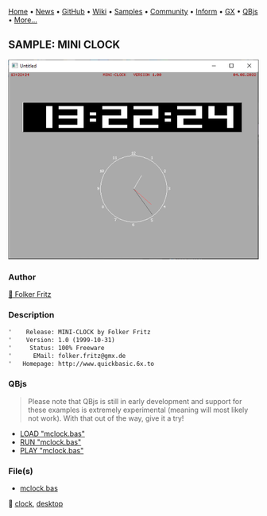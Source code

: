 [Home](https://qb64.com) • [News](../../news.md) • [GitHub](https://github.com/QB64Official/qb64) • [Wiki](https://github.com/QB64Official/qb64/wiki) • [Samples](../../samples.md) • [Community](../../community.md) • [Inform](../../inform.md) • [GX](../../gx.md) • [QBjs](../../qbjs.md) • [More...](../../more.md)

## SAMPLE: MINI CLOCK

![screenshot.png](img/screenshot.png)

### Author

[🐝 Folker Fritz](../folker-fritz.md) 

### Description

```text
'    Release: MINI-CLOCK by Folker Fritz
'    Version: 1.0 (1999-10-31)
'     Status: 100% Freeware
'      EMail: folker.fritz@gmx.de
'   Homepage: http://www.quickbasic.6x.to
```

### QBjs

> Please note that QBjs is still in early development and support for these examples is extremely experimental (meaning will most likely not work). With that out of the way, give it a try!

* [LOAD "mclock.bas"](https://v6p9d9t4.ssl.hwcdn.net/html/5963335/index.html?src=https://qb64.com/samples/mini-clock/src/mclock.bas)
* [RUN "mclock.bas"](https://v6p9d9t4.ssl.hwcdn.net/html/5963335/index.html?mode=auto&src=https://qb64.com/samples/mini-clock/src/mclock.bas)
* [PLAY "mclock.bas"](https://v6p9d9t4.ssl.hwcdn.net/html/5963335/index.html?mode=play&src=https://qb64.com/samples/mini-clock/src/mclock.bas)

### File(s)

* [mclock.bas](src/mclock.bas)

🔗 [clock](../clock.md), [desktop](../desktop.md)
